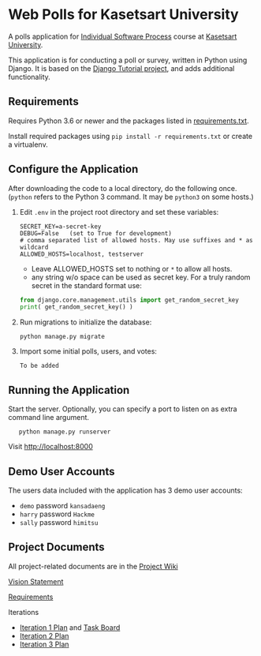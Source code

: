 # Web Polls for Kasetsart University

A polls application for [Individual Software Process](https://cpske.github.io/ISP) course at [Kasetsart University](https://ku.ac.th).

This application is for conducting a poll or survey, written in Python using Django. It is based on the [Django Tutorial project][django-tutorial], 
and adds additional functionality.

## Requirements

Requires Python 3.6 or newer and the packages listed in [requirements.txt](requirements.txt).

Install required packages using `pip install -r requirements.txt` or create a virtualenv.

## Configure the Application

After downloading the code to a local directory, do the following once. (`python` refers to the Python 3 command. It may be `python3` on some hosts.)

1. Edit `.env` in the project root directory and set these variables:
   ```
   SECRET_KEY=a-secret-key
   DEBUG=False   (set to True for development)
   # comma separated list of allowed hosts. May use suffixes and * as wildcard
   ALLOWED_HOSTS=localhost, testserver
   ```
   - Leave ALLOWED\_HOSTS set to nothing or `*` to allow all hosts.
   - any string w/o space can be used as secret key. For a truly random secret in the standard format use:   
   ```python
   from django.core.management.utils import get_random_secret_key
   print( get_random_secret_key() )
   ```

2. Run migrations to initialize the database:
   ```
   python manage.py migrate
   ```

3. Import some initial polls, users, and votes:
   ```
   To be added
   ```

## Running the Application

Start the server. Optionally, you can specify a port to listen on as extra command line argument.
```
   python manage.py runserver
```

Visit <a href="http://localhost:8000">http://localhost:8000</a>


## Demo User Accounts

The users data included with the application has 3 demo user accounts:

* `demo` password `kansadaeng`
* `harry` password `Hackme`
* `sally` password `himitsu`

## Project Documents

All project-related documents are in the [Project Wiki](../../wiki/Home)

[Vision Statement](../../wiki/Vision%20Statement)

[Requirements](../../wiki/Vision%20Statements)

Iterations

* [Iteration 1 Plan](../../wiki/Iteration%201%20Plan) and [Task Board](../../projects/1)
* [Iteration 2 Plan](../../wiki/Iteration%202%20Plan)
* [Iteration 3 Plan](../../wiki/Iteration%203%20Plan)


[django-tutorial]: https://docs.djangoproject.com/en/3.1/intro/tutorial01/


